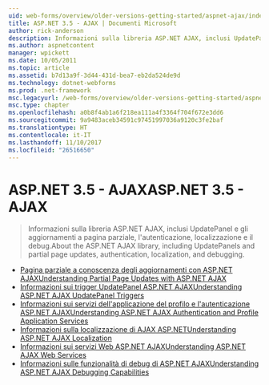 ```yaml
---
uid: web-forms/overview/older-versions-getting-started/aspnet-ajax/index
title: ASP.NET 3.5 - AJAX | Documenti Microsoft
author: rick-anderson
description: Informazioni sulla libreria ASP.NET AJAX, inclusi UpdatePanel e gli aggiornamenti a pagina parziale, l'autenticazione, localizzazione e il debug.
ms.author: aspnetcontent
manager: wpickett
ms.date: 10/05/2011
ms.topic: article
ms.assetid: b7d13a9f-3d44-431d-bea7-eb2da524de9d
ms.technology: dotnet-webforms
ms.prod: .net-framework
msc.legacyurl: /web-forms/overview/older-versions-getting-started/aspnet-ajax
msc.type: chapter
ms.openlocfilehash: a0b8f4ab1a6f218ea111a4f3364f704f672e3dd6
ms.sourcegitcommit: 9a9483aceb34591c97451997036a9120c3fe2baf
ms.translationtype: HT
ms.contentlocale: it-IT
ms.lasthandoff: 11/10/2017
ms.locfileid: "26516650"
---
```

<a name="aspnet-35---ajax"></a><span data-ttu-id="33941-103">ASP.NET 3.5 - AJAX</span><span class="sxs-lookup"><span data-stu-id="33941-103">ASP.NET 3.5 - AJAX</span></span>
====================
> <span data-ttu-id="33941-104">Informazioni sulla libreria ASP.NET AJAX, inclusi UpdatePanel e gli aggiornamenti a pagina parziale, l'autenticazione, localizzazione e il debug.</span><span class="sxs-lookup"><span data-stu-id="33941-104">About the ASP.NET AJAX library, including UpdatePanels and partial page updates, authentication, localization, and debugging.</span></span>


- [<span data-ttu-id="33941-105">Pagina parziale a conoscenza degli aggiornamenti con ASP.NET AJAX</span><span class="sxs-lookup"><span data-stu-id="33941-105">Understanding Partial Page Updates with ASP.NET AJAX</span></span>](understanding-partial-page-updates-with-asp-net-ajax.md)
- [<span data-ttu-id="33941-106">Informazioni sui trigger UpdatePanel ASP.NET AJAX</span><span class="sxs-lookup"><span data-stu-id="33941-106">Understanding ASP.NET AJAX UpdatePanel Triggers</span></span>](understanding-asp-net-ajax-updatepanel-triggers.md)
- [<span data-ttu-id="33941-107">Informazioni sui servizi dell'applicazione del profilo e l'autenticazione ASP.NET AJAX</span><span class="sxs-lookup"><span data-stu-id="33941-107">Understanding ASP.NET AJAX Authentication and Profile Application Services</span></span>](understanding-asp-net-ajax-authentication-and-profile-application-services.md)
- [<span data-ttu-id="33941-108">Informazioni sulla localizzazione di AJAX ASP.NET</span><span class="sxs-lookup"><span data-stu-id="33941-108">Understanding ASP.NET AJAX Localization</span></span>](understanding-asp-net-ajax-localization.md)
- [<span data-ttu-id="33941-109">Informazioni sui servizi Web ASP.NET AJAX</span><span class="sxs-lookup"><span data-stu-id="33941-109">Understanding ASP.NET AJAX Web Services</span></span>](understanding-asp-net-ajax-web-services.md)
- [<span data-ttu-id="33941-110">Informazioni sulle funzionalità di debug di ASP.NET AJAX</span><span class="sxs-lookup"><span data-stu-id="33941-110">Understanding ASP.NET AJAX Debugging Capabilities</span></span>](understanding-asp-net-ajax-debugging-capabilities.md)
